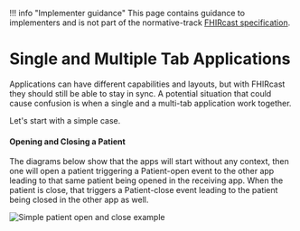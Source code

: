 !!! info "Implementer guidance" 
    This page contains guidance to implementers and is not part of the normative-track [FHIRcast specification](../specification/STU2).
    
    
# Single and Multiple Tab Applications
Applications can have different capabilities and layouts, but with FHIRcast they should still be able to stay in sync. A potential situation that could cause confusion is when a single and a multi-tab application work together. 

Let's start with a simple case.

#### Opening and Closing a Patient
The diagrams below show that the apps will start without any context, then one will open a patient triggering a Patient-open event to the other app leading to that same patient being opened in the receiving app. When the patient is close, that triggers a Patient-close event leading to the patient being closed in the other app as well.

![Simple patient open and close example](/img/guide/PatientOpenCloseExampleSource.png)





